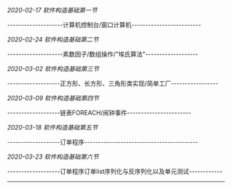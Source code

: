 *2020-02-17                           软件构造基础第一节*

--------------------计算机控制台/窗口计算机-------------------------

*2020-02-24							软件构造基础第二节*

--------------------素数因子/数组操作/"埃氏算法"-------------------

*2020-03-02							软件构造基础第三节*

-------------------正方形、长方形、三角形类实现/简单工厂-----------------

*2020-03-09							软件构造基础第四节*

-------------------链表FOREACH/闹钟事件-----------------------

*2020-03-18							软件构造基础第五节*

-------------------订单程序-----------------------------------------

*2020-03-23                          软件构造基础第六节*

-------------------订单程序订单list序列化与反序列化以及单元测试------------

---------------------------------